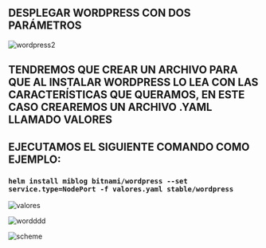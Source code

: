 ## DESPLEGAR WORDPRESS CON DOS PARÁMETROS


![wordpress2](https://user-images.githubusercontent.com/72433702/152125343-eedfae2b-a7b7-4658-8058-c64a66ce7cbf.PNG)


## TENDREMOS QUE CREAR UN ARCHIVO PARA QUE AL INSTALAR WORDPRESS LO LEA CON LAS CARACTERÍSTICAS QUE QUERAMOS, EN ESTE CASO CREAREMOS UN ARCHIVO .YAML LLAMADO VALORES


## EJECUTAMOS EL SIGUIENTE COMANDO COMO EJEMPLO:
###  `helm install miblog bitnami/wordpress --set service.type=NodePort -f valores.yaml stable/wordpress`



![valores](https://user-images.githubusercontent.com/72433702/152127742-e7aa7ce8-1bd9-4135-9917-178303d28e2e.PNG)



![wordddd](https://user-images.githubusercontent.com/72433702/152128160-110cf47f-e548-4563-9052-4e30bb342160.PNG)




![scheme](https://user-images.githubusercontent.com/72433702/152133749-a55d589c-b245-4a55-8914-de23966f55b4.PNG)
